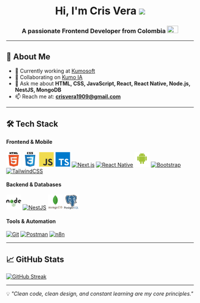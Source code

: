 <h1 align="center">Hi, I'm Cris Vera <img src="https://media.giphy.com/media/hvRJCLFzcasrR4ia7z/giphy.gif" width="35"></h1>
<div align="center">
  <h3>A passionate Frontend Developer from Colombia <img src="https://upload.wikimedia.org/wikipedia/commons/2/21/Flag_of_Colombia.svg" width="30" height="20"/></h3>
</div>

---

## 🚀 About Me

- 🔭 Currently working at [Kumosoft](https://kumosoft.co/)
- 👯 Collaborating on [Kumo IA](https://kumoia.com/en)
- 💬 Ask me about **HTML, CSS, JavaScript, React, React Native, Node.js, NestJS, MongoDB**
- 📫 Reach me at: **crisvera1909@gmail.com**

---

## 🛠️ Tech Stack

<h4>Frontend & Mobile</h4>
<p align="left">
  <a href="https://www.w3.org/html/" target="_blank"><img src="https://raw.githubusercontent.com/devicons/devicon/master/icons/html5/html5-original-wordmark.svg" width="40" height="40" alt="HTML5"/></a>
  <a href="https://www.w3schools.com/css/" target="_blank"><img src="https://raw.githubusercontent.com/devicons/devicon/master/icons/css3/css3-original-wordmark.svg" width="40" height="40" alt="CSS3"/></a>
  <a href="https://developer.mozilla.org/en-US/docs/Web/JavaScript" target="_blank"><img src="https://raw.githubusercontent.com/devicons/devicon/master/icons/javascript/javascript-original.svg" width="40" height="40" alt="JavaScript"/></a>
  <a href="https://www.typescriptlang.org/" target="_blank"><img src="https://raw.githubusercontent.com/devicons/devicon/master/icons/typescript/typescript-original.svg" width="40" height="40" alt="TypeScript"/></a>
  <a href="https://nextjs.org" target="_blank"><img src="https://cdn.simpleicons.org/nextdotjs/000000" width="40" height="40" alt="Next.js"/></a>
  <a href="https://reactnative.dev/" target="_blank"><img src="https://reactnative.dev/img/header_logo.svg" width="40" height="40" alt="React Native"/></a>
  <a href="https://developer.android.com" target="_blank"><img src="https://raw.githubusercontent.com/devicons/devicon/master/icons/android/android-original-wordmark.svg" width="40" height="40" alt="Android"/></a>
  <a href="https://getbootstrap.com" target="_blank"><img src="https://raw.githubusercontent.com/marwin1991/profile-technology-icons/refs/heads/main/icons/bootstrap.png" width="40" height="40" alt="Bootstrap"/></a>
  <a href="https://tailwindcss.com/" target="_blank"><img src="https://www.vectorlogo.zone/logos/tailwindcss/tailwindcss-icon.svg" width="40" height="40" alt="TailwindCSS"/></a>
</p>

<h4>Backend & Databases</h4>
<p align="left">
  <a href="https://nodejs.org" target="_blank"><img src="https://raw.githubusercontent.com/devicons/devicon/master/icons/nodejs/nodejs-original-wordmark.svg" width="40" height="40" alt="Node.js"/></a>
  <a href="https://nestjs.com/" target="_blank"><img src="https://nestjs.com/img/logo-small.svg" width="40" height="40" alt="NestJS"/></a>
  <a href="https://www.mongodb.com/" target="_blank"><img src="https://raw.githubusercontent.com/devicons/devicon/master/icons/mongodb/mongodb-original-wordmark.svg" width="40" height="40" alt="MongoDB"/></a>
  <a href="https://www.postgresql.org/" target="_blank"><img src="https://raw.githubusercontent.com/devicons/devicon/master/icons/postgresql/postgresql-original-wordmark.svg" width="40" height="40" alt="PostgreSQL"/></a>
</p>

<h4>Tools & Automation</h4>
<p align="left">
  <a href="https://git-scm.com/" target="_blank"><img src="https://www.vectorlogo.zone/logos/git-scm/git-scm-icon.svg" width="40" height="40" alt="Git"/></a>
  <a href="https://postman.com" target="_blank"><img src="https://www.vectorlogo.zone/logos/getpostman/getpostman-icon.svg" width="40" height="40" alt="Postman"/></a>
  <a href="https://n8n.io" target="_blank"><img src="https://cdn.simpleicons.org/n8n/EA4B54" width="40" height="40" alt="n8n"/></a>
</p>

---

## 📈 GitHub Stats

[![GitHub Streak](https://streak-stats.demolab.com?user=Cris1909&theme=shadow-purple&border_radius=20&exclude_days=Sun)](https://git.io/streak-stats)

---

💡 _"Clean code, clean design, and constant learning are my core principles."_
